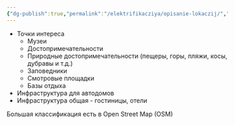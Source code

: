 ```yaml
---
{"dg-publish":true,"permalink":"/elektrifikacziya/opisanie-lokaczij/","dgHomeLink":true,"dgPassFrontmatter":false}
---
```


- Точки интереса
	- Музеи
	- Достопримечательности
	- Природные достопримечательности (пещеры, горы, пляжи, косы, дубравы и т.д.)
	- Заповедники
	- Смотровые площадки
	- Базы отдыха
- Инфраструктура для автодомов
- Инфраструктура общая - гостиницы, отели

Большая классификация есть в Open Street Map (OSM)